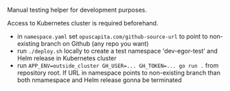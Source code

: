 Manual testing helper for development purposes.

Access to Kubernetes cluster is required beforehand.

- in `namespace.yaml` set `opuscapita.com/github-source-url` to point to non-existing branch on Github (any repo you want)
- run `./deploy.sh` locally to create a test namespace 'dev-egor-test' and Helm release in Kubernetes cluster
- run `APP_ENV=outside_cluster GH_USER=... GH_TOKEN=... go run .` from repository root. If URL in namespace points to non-existing branch than both nmamespace and Helm release gonna be terminated
